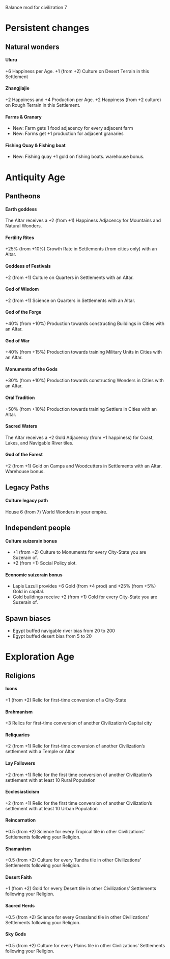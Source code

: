 Balance mod for civilization 7

# Persistent changes
## Natural wonders
#### Uluru
+6 Happiness per Age. +1 (from +2) Culture on Desert Terrain in this Settlement

#### Zhangjiajie 
+2 Happiness and +4 Production per Age. +2 Happiness (from +2 culture) on Rough Terrain in this Settlement.

#### Farms & Granary
- New: Farm gets 1 food adjacency for every adjacent farm
- New: Farms get +1 production for adjacent granaries

#### Fishing Quay & Fishing boat
- New: Fishing quay +1 gold on fishing boats. warehouse bonus.


# Antiquity Age
## Pantheons
#### Earth goddess
The Altar receives a +2 (from +1) Happiness Adjacency for Mountains and Natural Wonders.

#### Fertility Rites
+25% (from +10%) Growth Rate in Settlements (from cities only) with an Altar.

#### Goddess of Festivals
+2 (from +1) Culture on Quarters in Settlements with an Altar.

#### God of Wisdom
+2 (from +1) Science on Quarters in Settlements with an Altar.

#### God of the Forge
+40% (from +10%) Production towards constructing Buildings in Cities with an Altar.

#### God of War
+40% (from +15%) Production towards training Military Units in Cities with an Altar.

#### Monuments of the Gods
+30% (from +10%) Production towards constructing Wonders in Cities with an Altar.

#### Oral Tradition
+50% (from +10%) Production towards training Settlers in Cities with an Altar.

#### Sacred Waters
The Altar receives a +2 Gold Adjacency (from +1 happiness) for Coast, Lakes, and Navigable River tiles.

#### God of the Forest
+2 (from +1) Gold on Camps and Woodcutters in Settlements with an Altar. Warehouse bonus.

## Legacy Paths
#### Culture legacy path
House 6 (from 7) World Wonders in your empire. 

## Independent people
#### Culture suizerain bonus
- +1 (from +2) Culture to Monuments for every City-State you are Suzerain of.
- +2 (from +1) Social Policy slot.

#### Economic suizerain bonus
- Lapis Lazuli provides +6 Gold (from +4 prod) and +25% (from +5%) Gold in capital.
- Gold buildings receive +2 (from +1) Gold for every City-State you are Suzerain of.

## Spawn biases
- Egypt buffed navigable river bias from 20 to 200
- Egypt buffed desert bias from 5 to 20


# Exploration Age
## Religions
#### Icons
+1 (from +2) Relic for first-time conversion of a City-State

#### Brahmanism
+3 Relics for first-time conversion of another Civilization’s Capital city

#### Reliquaries
+2 (from +1) Relic for first-time conversion of another Civilization’s settlement with a Temple or Altar

#### Lay Followers
+2 (from +1) Relic for the first time conversion of another Civilization’s settlement with at least 10 Rural Population

#### Ecclesiasticism
+2 (from +1) Relic for the first time conversion of another Civilization’s settlement with at least 10 Urban Population

#### Reincarnation
+0.5 (from +2) Science for every Tropical tile in other Civilizations’ Settlements following your Religion.

#### Shamanism
+0.5 (from +2) Culture for every Tundra tile in other Civilizations’ Settlements following your Religion.

#### Desert Faith
+1 (from +2) Gold for every Desert tile in other Civilizations’ Settlements following your Religion.

#### Sacred Herds
+0.5 (from +2) Science for every Grassland tile in other Civilizations’ Settlements following your Religion.

#### Sky Gods
+0.5 (from +2) Culture for every Plains tile in other Civilizations’ Settlements following your Religion.